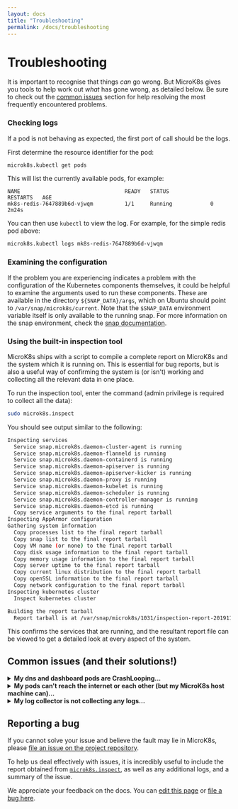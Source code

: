 ```yaml
---
layout: docs
title: "Troubleshooting"
permalink: /docs/troubleshooting
---
```

# Troubleshooting

It is important to recognise that things _can_ go wrong. But MicroK8s gives
you tools to help work out _what_ has gone wrong, as detailed below. Be sure to
check out the [common issues](#common-issues) section for help resolving the
most frequently encountered problems.  

### Checking logs

If a pod is not behaving as expected, the first port of call should be the
logs.

First determine the resource identifier for the pod:

```bash
microk8s.kubectl get pods
```
This will list the currently available pods, for example:

```no-highlight
NAME                                 READY   STATUS             RESTARTS   AGE
mk8s-redis-7647889b6d-vjwqm          1/1     Running            0          2m24s
```

You can then use `kubectl` to view the log. For example, for the simple redis
pod above:

```bash
microk8s.kubectl logs mk8s-redis-7647889b6d-vjwqm
```

### Examining the configuration

If the problem you are experiencing indicates a problem with the configuration
of the Kubernetes components themselves, it could be helpful to examine the
arguments used to run these components. These are available in the directory
`${SNAP_DATA}/args`, which on Ubuntu should point to `/var/snap/microk8s/current`.
Note that the `$SNAP_DATA` environment variable itself is only available to the
running snap. For more information on the snap environment, check the
[snap documentation][snap-docs].

<a id="inspect"> </a>
### Using the built-in inspection tool

MicroK8s ships with a script to compile a complete report on MicroK8s and the
system which it is running on. This is essential for bug reports, but is also
a useful way of confirming the system is (or isn't) working and collecting all
the relevant data in one place.

To run the inspection tool, enter the command (admin privilege is required
to collect all the data):

```bash
sudo microk8s.inspect
```

You should see output similar to the following:

```bash
Inspecting services
  Service snap.microk8s.daemon-cluster-agent is running
  Service snap.microk8s.daemon-flanneld is running
  Service snap.microk8s.daemon-containerd is running
  Service snap.microk8s.daemon-apiserver is running
  Service snap.microk8s.daemon-apiserver-kicker is running
  Service snap.microk8s.daemon-proxy is running
  Service snap.microk8s.daemon-kubelet is running
  Service snap.microk8s.daemon-scheduler is running
  Service snap.microk8s.daemon-controller-manager is running
  Service snap.microk8s.daemon-etcd is running
  Copy service arguments to the final report tarball
Inspecting AppArmor configuration
Gathering system information
  Copy processes list to the final report tarball
  Copy snap list to the final report tarball
  Copy VM name (or none) to the final report tarball
  Copy disk usage information to the final report tarball
  Copy memory usage information to the final report tarball
  Copy server uptime to the final report tarball
  Copy current linux distribution to the final report tarball
  Copy openSSL information to the final report tarball
  Copy network configuration to the final report tarball
Inspecting kubernetes cluster
  Inspect kubernetes cluster

Building the report tarball
  Report tarball is at /var/snap/microk8s/1031/inspection-report-20191104_153950.tar.gz
```

This confirms the services that are running, and the resultant report file
can be viewed to get a detailed look at every aspect of the system.


<a id="common-issues"> </a>
## Common issues (and their solutions!)

<details>
    <summary><strong>My dns and dashboard pods are CrashLooping...</strong></summary>
    <p>The cni network plugin used by MicroK8s creates a <code>cni0</code>
    interface (<code>cbr0</code> on pre v1.16 releases) when the first pod is
    created.</p>
    <p>If you have <code>ufw</code> enabled, you'll need to allow traffic on
    this interface:</p>
    <pre><code>sudo ufw allow in on cni0 && sudo ufw allow out on cni0</code></pre>
</details>

<details>
   <summary><strong>My pods can't reach the internet or each other (but my MicroK8s host machine can)...</strong></summary>

   <p>Make sure packets to/from the pod network interface can be forwarded
      to/from the default interface on the host via the <code class="highlighter-rouge">iptables</code> tool.
      Such changes can be made persistent by installing the <code class="highlighter-rouge">iptables-persistent</code> package:</p>

   <div class="highlighter-rouge"><div class="highlight"><pre class="highlight"><code>   sudo iptables -P FORWARD ACCEPT
      sudo apt-get install iptables-persistent
   </code></pre></div></div>

   <p>or, if using <code class="highlighter-rouge">ufw</code>:</p>

   <div class="highlighter-rouge"><div class="highlight"><pre class="highlight"><code>   sudo ufw default allow routed
   </code></pre></div></div>

   <p>The MicroK8s inspect command can be used to check the firewall configuration:</p>

   <div class="highlighter-rouge"><div class="highlight"><pre class="highlight"><code>   microk8s.inspect
   </code></pre></div></div>

   <p>A warning will be shown if the firewall is not forwarding traffic.</p>
</details>

<details>
   <summary><strong>My log collector is not collecting any logs...</strong></summary>

   <p>By default container logs are located in <code class="highlighter-rouge">/var/log/pods/{id}</code>. You have to mount this location in your log collector for that to work. Following is an example diff for <a href="https://raw.githubusercontent.com/fluent/fluent-bit-kubernetes-logging/master/output/elasticsearch/fluent-bit-ds.yaml">fluent-bit</a>:</p>

   <div class="language-diff highlighter-rouge"><div class="highlight"><pre class="highlight"><code><span class="gu">@@ -36,6 +36,9 @@
   </span>         - name: varlibdockercontainers
              mountPath: /var/lib/docker/containers
              readOnly: true
   <span class="gi">+        - name: varlibdockercontainers
   +          mountPath: /var/snap/microk8s/common/var/lib/containerd/
   +          readOnly: true
   </span>         - name: fluent-bit-config
              mountPath: /fluent-bit/etc/
          terminationGracePeriodSeconds: 10
   <span class="gu">@@ -45,7 +48,7 @@
   </span>           path: /var/log
          - name: varlibdockercontainers
            hostPath:
   <span class="gd">-          path: /var/lib/docker/containers
   </span><span class="gi">+          mountPath: /var/snap/microk8s/common/var/lib/containerd/
   </span>       - name: fluent-bit-config
            configMap:
              name: fluent-bit-config
   </code></pre></div></div>
</details>

<a id="report-bug"> </a>
## Reporting a bug

If you cannot solve your issue and believe the fault may lie in MicroK8s,
please [file an issue on the project repository][bugs].

To help us deal effectively with issues, it is incredibly useful to include
the report obtained from [`microk8s.inspect`](#inspect), as well as any
additional logs, and a summary of the issue.

<!--LINKS-->
[bugs]: https://github.com/ubuntu/microk8s/issues/
[snap-docs]: https://snapcraft.io/docs/environment-variables
<!-- FEEDBACK -->
<div class="p-notification--information">
  <p class="p-notification__response">
    We appreciate your feedback on the docs. You can 
    <a href="https://https://github.com/canonical-web-and-design/microk8s.io/edit/master/docs/troubleshooting.md" class="p-notification__action">edit this page</a> 
    or 
    <a href="https://github.com/canonical-web-and-design/microk8s.io/issues/new" class="p-notification__action">file a bug here</a>.
  </p>
</div>
